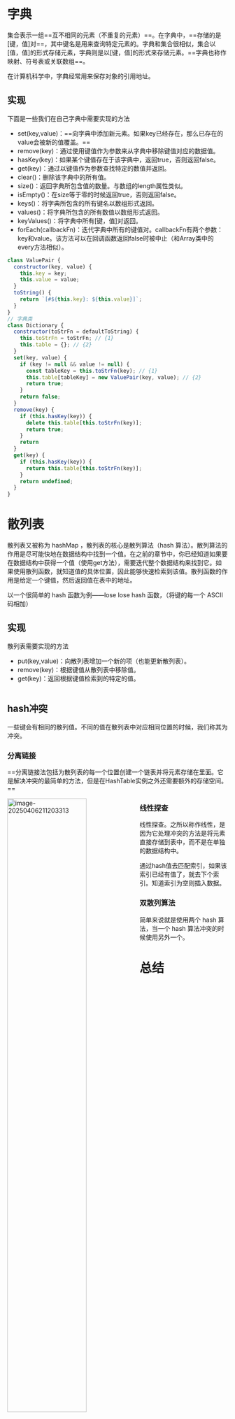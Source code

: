 # 字典

集合表示一组==互不相同的元素（不重复的元素）==。在字典中，==存储的是[键，值]对==，其中键名是用来查询特定元素的。字典和集合很相似，集合以[值，值]的形式存储元素，字典则是以[键，值]的形式来存储元素。==字典也称作映射、符号表或关联数组==。

在计算机科学中，字典经常用来保存对象的引用地址。

## 实现

下面是一些我们在自己字典中需要实现的方法

- set(key,value)：==向字典中添加新元素。如果key已经存在，那么已存在的 value会被新的值覆盖。==
- remove(key)：通过使用键值作为参数来从字典中移除键值对应的数据值。 
- hasKey(key)：如果某个键值存在于该字典中，返回true，否则返回false。 
- get(key)：通过以键值作为参数查找特定的数值并返回。 
- clear()：删除该字典中的所有值。 
- size()：返回字典所包含值的数量。与数组的length属性类似。 
- isEmpty()：在size等于零的时候返回true，否则返回false。 
- keys()：将字典所包含的所有键名以数组形式返回。 
- values()：将字典所包含的所有数值以数组形式返回。 
- keyValues()：将字典中所有[键，值]对返回。 
- forEach(callbackFn)：迭代字典中所有的键值对。callbackFn有两个参数：key和value。该方法可以在回调函数返回false时被中止（和Array类中的every方法相似）。

```javascript
class ValuePair {
  constructor(key, value) {
    this.key = key;
    this.value = value;
  }
  toString() {
    return `[#${this.key}: ${this.value}]`;
  }
}
// 字典类
class Dictionary {
  constructor(toStrFn = defaultToString) {
    this.toStrFn = toStrFn; // {1}
    this.table = {}; // {2}
  }
  set(key, value) {
    if (key != null && value != null) {
      const tableKey = this.toStrFn(key); // {1}
      this.table[tableKey] = new ValuePair(key, value); // {2}
      return true;
    }
    return false;
  }
  remove(key) {
    if (this.hasKey(key)) {
      delete this.table[this.toStrFn(key)];
      return true;
    }
    return
  }
  get(key) {
    if (this.hasKey(key)) {
      return this.table[this.toStrFn(key)];
    }
    return undefined;
  }
}
```

# 散列表

散列表又被称为 hashMap ，散列表的核心是散列算法（hash 算法）。散列算法的作用是尽可能快地在数据结构中找到一个值。在之前的章节中，你已经知道如果要在数据结构中获得一个值（使用get方法），需要迭代整个数据结构来找到它。如果使用散列函数，就知道值的具体位置，因此能够快速检索到该值。散列函数的作用是给定一个键值，然后返回值在表中的地址。

以一个很简单的 hash 函数为例——lose lose hash 函数，（将键的每一个 ASCII 码相加）

## 实现

散列表需要实现的方法

- put(key,value)：向散列表增加一个新的项（也能更新散列表）。 
- remove(key)：根据键值从散列表中移除值。 
- get(key)：返回根据键值检索到的特定的值。

```javascript

```



## hash冲突	

一些键会有相同的散列值。不同的值在散列表中对应相同位置的时候，我们称其为冲突。

### 分离链接

==分离链接法包括为散列表的每一个位置创建一个链表并将元素存储在里面。它是解决冲突的最简单的方法，但是在HashTable实例之外还需要额外的存储空间。==

<img src="https://raw.githubusercontent.com/yqm1995/pic_bed/master/images/image-20250406211203313.png" alt="image-20250406211203313" style="width:60%;float:left" />

### 线性探查

线性探查。之所以称作线性，是因为它处理冲突的方法是将元素直接存储到表中，而不是在单独的数据结构中。

通过hash值去匹配索引，如果该索引已经有值了，就去下个索引。知道索引为空则插入数据。

<img src="https://raw.githubusercontent.com/yqm1995/pic_bed/master/images/image-20250406231301217.png" alt="image-20250406231301217" style="width:50%;float:left" />

### 双散列算法

简单来说就是使用两个 hash 算法，当一个 hash 算法冲突的时候使用另外一个。

# 总结

|     **方法**     |            **适用场景**             |         **优点**         |            **缺点**            |
| :--------------: | :---------------------------------: | :----------------------: | :----------------------------: |
|   **链地址法**   | 高频插入/删除、动态数据（如数据库） |   高负载容忍、删除简单   | 内存开销大、链表过长时效率下降 |
|  **开放寻址法**  |  内存敏感、负载因子低（如嵌入式）   |    空间高效、缓存友好    |       聚集现象、删除复杂       |
|   **双重散列**   |  需均匀探测序列（如分布式哈希表）   | 冲突率最低、理论最优性能 |  哈希函数设计复杂、扩容成本高  |
|   **再哈希法**   |     高安全性需求（如密码存储）      |        冲突率极低        | 计算成本高、多哈希函数设计复杂 |
| **公共溢出区法** |     静态数据集（如预加载配置）      |         实现简单         |      查询效率低、空间浪费      |

   
